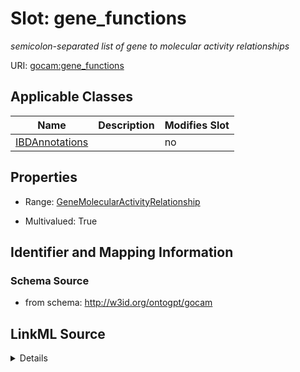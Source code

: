 

# Slot: gene_functions


_semicolon-separated list of gene to molecular activity relationships_



URI: [gocam:gene_functions](http://w3id.org/ontogpt/gocam/gene_functions)



<!-- no inheritance hierarchy -->





## Applicable Classes

| Name | Description | Modifies Slot |
| --- | --- | --- |
| [IBDAnnotations](IBDAnnotations.md) |  |  no  |







## Properties

* Range: [GeneMolecularActivityRelationship](GeneMolecularActivityRelationship.md)

* Multivalued: True





## Identifier and Mapping Information







### Schema Source


* from schema: http://w3id.org/ontogpt/gocam




## LinkML Source

<details>
```yaml
name: gene_functions
description: semicolon-separated list of gene to molecular activity relationships
from_schema: http://w3id.org/ontogpt/gocam
rank: 1000
multivalued: true
alias: gene_functions
owner: IBDAnnotations
domain_of:
- IBDAnnotations
range: GeneMolecularActivityRelationship

```
</details>